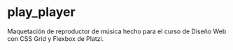 # play_player
Maquetación de reproductor de música hecho para el curso de Diseño Web con CSS Grid y Flexbox de Platzi.
